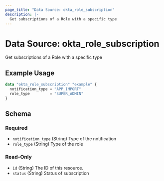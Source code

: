 ```yaml
---
page_title: "Data Source: okta_role_subscription"
description: |-
  Get subscriptions of a Role with a specific type
---
```


# Data Source: okta_role_subscription

Get subscriptions of a Role with a specific type

## Example Usage

```terraform
data "okta_role_subscription" "example" {
  notification_type = "APP_IMPORT"
  role_type         = "SUPER_ADMIN"
}
```

<!-- schema generated by tfplugindocs -->
## Schema

### Required

- `notification_type` (String) Type of the notification
- `role_type` (String) Type of the role

### Read-Only

- `id` (String) The ID of this resource.
- `status` (String) Status of subscription


